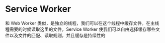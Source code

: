 # Service Worker

和 Web Worker 类似，是独立的线程，我们可以在这个线程中缓存文件，在主线程需要的时候读取这里的文件，Service Worker 使我们可以自由选择缓存哪些文件以及文件的匹配、读取规则，并且缓存是持续性的
